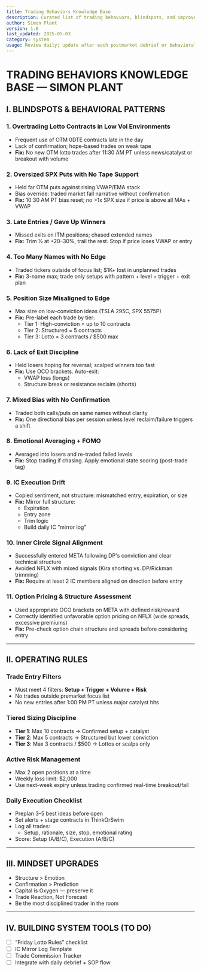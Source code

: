 ```yaml
---
title: Trading Behaviors Knowledge Base
description: Curated list of trading behaviors, blindspots, and improvement heuristics based on real-world performance reviews
author: Simon Plant
version: 1.0
last_updated: 2025-05-03
category: system
usage: Review daily; update after each postmarket debrief or behavioral breakdown
---
```


# TRADING BEHAVIORS KNOWLEDGE BASE — SIMON PLANT

## I. BLINDSPOTS & BEHAVIORAL PATTERNS

### 1. Overtrading Lotto Contracts in Low Vol Environments
- Frequent use of OTM 0DTE contracts late in the day
- Lack of confirmation; hope-based trades on weak tape
- **Fix:** No new OTM lotto trades after 11:30 AM PT unless news/catalyst or breakout with volume

### 2. Oversized SPX Puts with No Tape Support
- Held far OTM puts against rising VWAP/EMA stack
- Bias override: traded market fall narrative without confirmation
- **Fix:** 10:30 AM PT bias reset; no >1x SPX size if price is above all MAs + VWAP

### 3. Late Entries / Gave Up Winners
- Missed exits on ITM positions; chased extended names
- **Fix:** Trim ½ at +20–30%, trail the rest. Stop if price loses VWAP or entry

### 4. Too Many Names with No Edge
- Traded tickers outside of focus list; $1K+ lost in unplanned trades
- **Fix:** 3-name max; trade only setups with pattern + level + trigger + exit plan

### 5. Position Size Misaligned to Edge
- Max size on low-conviction ideas (TSLA 295C, SPX 5575P)
- **Fix:** Pre-label each trade by tier:
  - Tier 1: High-conviction = up to 10 contracts
  - Tier 2: Structured = 5 contracts
  - Tier 3: Lotto = 3 contracts / $500 max

### 6. Lack of Exit Discipline
- Held losers hoping for reversal; scalped winners too fast
- **Fix:** Use OCO brackets. Auto-exit:
  - VWAP loss (longs)
  - Structure break or resistance reclaim (shorts)

### 7. Mixed Bias with No Confirmation
- Traded both calls/puts on same names without clarity
- **Fix:** One directional bias per session unless level reclaim/failure triggers a shift

### 8. Emotional Averaging + FOMO
- Averaged into losers and re-traded failed levels
- **Fix:** Stop trading if chasing. Apply emotional state scoring (post-trade tag)

### 9. IC Execution Drift
- Copied sentiment, not structure: mismatched entry, expiration, or size
- **Fix:** Mirror full structure:
  - Expiration
  - Entry zone
  - Trim logic
  - Build daily IC “mirror log”

### 10. Inner Circle Signal Alignment
- Successfully entered META following DP's conviction and clear technical structure
- Avoided NFLX with mixed signals (Kira shorting vs. DP/Rickman trimming)
- **Fix:** Require at least 2 IC members aligned on direction before entry

### 11. Option Pricing & Structure Assessment
- Used appropriate OCO brackets on META with defined risk/reward
- Correctly identified unfavorable option pricing on NFLX (wide spreads, excessive premiums)
- **Fix:** Pre-check option chain structure and spreads before considering entry

---

## II. OPERATING RULES

### Trade Entry Filters
- Must meet 4 filters: **Setup + Trigger + Volume + Risk**
- No trades outside premarket focus list
- No new entries after 1:00 PM PT unless major catalyst hits

### Tiered Sizing Discipline
- **Tier 1**: Max 10 contracts → Confirmed setup + catalyst
- **Tier 2**: Max 5 contracts → Structured but lower conviction
- **Tier 3**: Max 3 contracts / $500 → Lottos or scalps only

### Active Risk Management
- Max 2 open positions at a time
- Weekly loss limit: $2,000
- Use next-week expiry unless trading confirmed real-time breakout/fail

### Daily Execution Checklist
- Preplan 3–5 best ideas before open
- Set alerts + stage contracts in ThinkOrSwim
- Log all trades:
  - Setup, rationale, size, stop, emotional rating
- Score: Setup (A/B/C), Execution (A/B/C)

---

## III. MINDSET UPGRADES

- Structure > Emotion
- Confirmation > Prediction
- Capital is Oxygen — preserve it
- Trade Reaction, Not Forecast
- Be the most disciplined trader in the room

---

## IV. BUILDING SYSTEM TOOLS (TO DO)

- [ ] “Friday Lotto Rules” checklist  
- [ ] IC Mirror Log Template  
- [ ] Trade Commission Tracker  
- [ ] Integrate with daily debrief + SOP flow